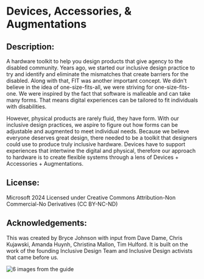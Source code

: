 # Devices, Accessories, & Augmentations

## Description:

A hardware toolkit to help you design products that give agency to the disabled community. Years ago, we started our inclusive design practice to try and identify and eliminate the mismatches that create barriers for the disabled. Along with that, FIT was another important concept. We didn't believe in the idea of one-size-fits-all, we were striving for one-size-fits-one. We were inspired by the fact that software is malleable and can take many forms. That means digital experiences can be tailored to fit individuals with disabilities. 

However, physical products are rarely fluid, they have form. With our inclusive design practices, we aspire to figure out how forms can be adjustable and augmented to meet individual needs. Because we believe everyone deserves great design, there needed to be a toolkit that designers could use to produce truly inclusive hardware. Devices have to support experiences that intertwine the digital and physical, therefore our approach to hardware is to create flexible systems through a lens of Devices + Accessories + Augmentations.

## License:

Microsoft 2024 Licensed under Creative Commons Attribution-Non Commercial-No Derivatives (CC BY-NC-ND)

## Acknowledgements:

This was created by Bryce Johnson with input from Dave Dame, Chris Kujawski, Amanda Huynh, Christina Mallon, Tim Hulford. It is built on the work of the founding Inclusive Design Team and Inclusive Design activists that came before us.


![6 images from the guide](https://private-user-images.githubusercontent.com/952700/311417035-d1e84c16-9f0d-42b6-814a-7e4762d7b576.jpg?jwt=eyJhbGciOiJIUzI1NiIsInR5cCI6IkpXVCJ9.eyJpc3MiOiJnaXRodWIuY29tIiwiYXVkIjoicmF3LmdpdGh1YnVzZXJjb250ZW50LmNvbSIsImtleSI6ImtleTUiLCJleHAiOjE3MDk5NjU1NTksIm5iZiI6MTcwOTk2NTI1OSwicGF0aCI6Ii85NTI3MDAvMzExNDE3MDM1LWQxZTg0YzE2LTlmMGQtNDJiNi04MTRhLTdlNDc2MmQ3YjU3Ni5qcGc_WC1BbXotQWxnb3JpdGhtPUFXUzQtSE1BQy1TSEEyNTYmWC1BbXotQ3JlZGVudGlhbD1BS0lBVkNPRFlMU0E1M1BRSzRaQSUyRjIwMjQwMzA5JTJGdXMtZWFzdC0xJTJGczMlMkZhd3M0X3JlcXVlc3QmWC1BbXotRGF0ZT0yMDI0MDMwOVQwNjIwNTlaJlgtQW16LUV4cGlyZXM9MzAwJlgtQW16LVNpZ25hdHVyZT0yMmNkNWQ0ZjIxODQ1MzZlZDEyOWMzZDM0OTlhYTUxNGExZDkzZGFjOTg5MTNkOGQ4MzI2YWMyMmNjNjg5NDExJlgtQW16LVNpZ25lZEhlYWRlcnM9aG9zdCZhY3Rvcl9pZD0wJmtleV9pZD0wJnJlcG9faWQ9MCJ9.REFY7zVjOy9zhMQpahnB_SKsVZk4JjotGXZtKEgldAI)

